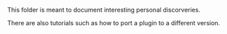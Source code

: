 This folder is meant to document interesting personal discorveries.

There are also tutorials such as how to port a plugin to a different version.
